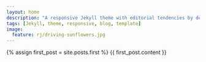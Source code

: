```yaml
---
layout: home
description: "A responsive Jekyll theme with editorial tendencies by designer Michael Rose."
tags: [Jekyll, theme, responsive, blog, template]
image:
  feature: rj/driving-sunflowers.jpg
---
```


{% assign first_post = site.posts.first %}
{{ first_post.content }}

